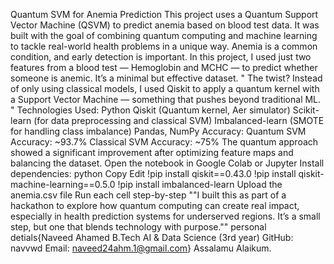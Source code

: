 Quantum SVM for Anemia Prediction
This project uses a Quantum Support Vector Machine (QSVM) to predict anemia based on blood test data. It was built with the goal of combining quantum computing and machine learning to tackle real-world health problems in a unique way.
Anemia is a common condition, and early detection is important. In this project, I used just two features from a blood test — Hemoglobin and MCHC — to predict whether someone is anemic. It’s a minimal but effective dataset.
"
The twist? Instead of only using classical models, I used Qiskit to apply a quantum kernel with a Support Vector Machine — something that pushes beyond traditional ML.
"
Technologies Used:
Python
Qiskit (Quantum kernel, Aer simulator)
Scikit-learn (for data preprocessing and classical SVM)
Imbalanced-learn (SMOTE for handling class imbalance)
Pandas, NumPy
Accuracy:
Quantum SVM Accuracy: ~93.7%
Classical SVM Accuracy: ~75%
The quantum approach showed a significant improvement after optimizing feature maps and balancing the dataset.
Open the notebook in Google Colab or Jupyter
Install dependencies:
python
Copy
Edit
!pip install qiskit==0.43.0
!pip install qiskit-machine-learning==0.5.0
!pip install imbalanced-learn
Upload the anemia.csv file
Run each cell step-by-step
""I built this as part of a hackathon to explore how quantum computing can create real impact, especially in health prediction systems for underserved regions. It’s a small step, but one that blends technology with purpose.""
personal detials{Naveed Ahamed
B.Tech AI & Data Science (3rd year)
GitHub: navvwd
Email: naveed24ahm.1@gmail.com}
Assalamu Alaikum.
